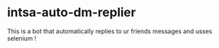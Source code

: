 # intsa-auto-dm-replier
This is  a bot that automatically replies to ur friends messages and usses selenium !
